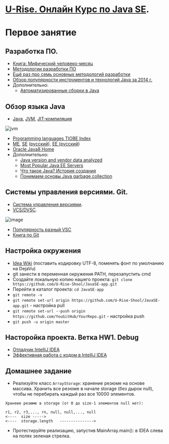 # <a href="http://java.u-rise.com/">U-Rise. Онлайн Курс по Java SE</a>.
# Первое занятие

##  Разработка ПО.
- <a href="https://ru.wikipedia.org/wiki/Мифический_человеко-месяц">Книга: Мифический человеко-месяц</a>
- <a href="https://dou.ua/forums/topic/14015/">Методологии разработки ПО</a>
- <a href="https://habrahabr.ru/company/edison/blog/269789/">Ещё раз про семь основных методологий разработки</a>
- <a href="http://zeroturnaround.com/rebellabs/java-tools-and-technologies-landscape-for-2014/">Обзор популярности инструментов и технологий Java за 2014 г.</a>
-  Дополнительно:
   - <a href="http://www.quizful.net/post/automated-builds-java">Автоматизированные сборки в Java</a>

## Обзор языка Java
- <a href="http://ru.wikipedia.org/wiki/Java">Java</a>, <a href="http://ru.wikipedia.org/wiki/Виртуальная_машина_Java">JVM</a>, <a href="http://ru.wikipedia.org/wiki/JIT">JIT-компиляция</a>

![jvm](https://cloud.githubusercontent.com/assets/18701152/15219296/e6c67e86-186b-11e6-986f-651a87deec6c.png)

- <a href="http://www.tiobe.com/index.php/content/paperinfo/tpci/index.html">Programming languages TIOBE Index</a>
- <a href="http://ru.wikipedia.org/wiki/Java_Platform,_Micro_Edition">ME</a>, <a href="http://en.wikipedia.org/wiki/Java_Platform,_Standard_Edition">SE</a> (<a href="http://ru.wikipedia.org/wiki/Java_Platform,_Standard_Edition">русский</a>), <a href="http://en.wikipedia.org/wiki/Java_Platform,_Enterprise_Edition">EE (<a href="http://ru.wikipedia.org/wiki/Java_Platform,_Enterprise_Edition">русский</a>)</a>
- <a href="http://docs.oracle.com/javase/8/docs/index.html">Oracle Java8 Home</a>
-  Дополнительно:
   - <a href="https://plumbr.eu/blog/java/java-version-and-vendor-data-analyzed-2016-edition">Java version and vendor data analyzed</a>
   - <a href="https://dzone.com/articles/most-popular-java-ee-servers-2016-edition">Most Popular Java EE Servers</a>
   - <a href="http://www.intuit.ru/studies/courses/16/16/lecture/27105">Что такое Java? История создания</a>
   - <a href="http://ggenikus.github.io/blog/2014/05/04/gc/">Понимаем основы Java garbage collection</a>

##  Системы управления версиями. Git.
- <a href="http://ru.wikipedia.org/wiki/Система_управления_версиями">Система управления версиями</a>.
- <a href="http://ru.wikipedia.org/wiki/%D0%A1%D0%B8%D1%81%D1%82%D0%B5%D0%BC%D0%B0_%D1%83%D0%BF%D1%80%D0%B0%D0%B2%D0%BB%D0%B5%D0%BD%D0%B8%D1%8F_%D0%B2%D0%B5%D1%80%D1%81%D0%B8%D1%8F%D0%BC%D0%B8#.D0.A0.D0.B0.D1.81.D0.BF.D1.80.D0.B5.D0.B4.D0.B5.D0.BB.D1.91.D0.BD.D0.BD.D1.8B.D0.B5_.D1.81.D0.B8.D1.81.D1.82.D0.B5.D0.BC.D1.8B_.D1.83.D0.BF.D1.80.D0.B0.D0.B2.D0.BB.D0.B5.D0.BD.D0.B8.D1.8F_.D0.B2.D0.B5.D1.80.D1.81.D0.B8.D1.8F.D0.BC.D0.B8">VCS/DVSC</a>.

![image](https://cloud.githubusercontent.com/assets/18701152/15219746/9295a2fe-186d-11e6-876b-c61cc9be71e4.png)

- <a href="http://www.netinstructions.com/the-case-for-git/">Популярность разный VSC</a>
- <a href="https://git-scm.com/book/ru/v2">Книга по Git</a>

## Настройка окружения
- <a href="https://github.com/JavaOPs/topjava/wiki/IDEA">Idea Wiki</a> (поставить кодировку UTF-8, поменять фонт по умолчанию на DejaVu)
- git занести в переменная окружения PATH, перезапустить cmd
- Создайте локальную копию нашего проекта: `git clone https://github.com/U-Rise-Shool/JavaSE-app.git`
- Перейти в каталог проекта: `cd JavaSE-app`
- `git remote -v`
- `git remote set-url origin https://github.com/U-Rise-Shool/JavaSE-app.git` - настройка pull
- `git remote set-url --push origin https://github.com/YouGitHub/YourRepo.git` - настройка push
- `git push -u origin master`

## Насторойка проекта. Ветка HW1. Debug
- <a href="http://learn.javajoy.net/debug-intellij-idea">Отладчик IntelliJ IDEA</a>
- <a href="http://jeeconf.com/archive/jeeconf-2013/materials/intellij-idea/">Эффективная работа с кодом в IntelliJ IDEA</a>

## Домашнее задание
- Реализуйте класс `ArrayStorage`: хранение резюме на основе массива. Хранить все резюме в начале storage (без дырок null), чтобы не перебирать каждый раз все 10000 элементов.
```
Хранеие резюме в storage (от 0 до size-1 элементов null нет):

r1, r2, r3,..., rn, null, null,..., null
<----  size ----->
<----  storage.length   --------------->
```
- Протестируйте реализацию, запустив MainArray.main(): в IDEA слева на полях зеленая стрелка.
